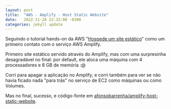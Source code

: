 ```yaml
---
layout: post
title:  "AWS - Amplify - Host Static Website"
date:   2022-11-28 22:32:00 -0300
categories: jekyll update
---
```

Seguindo o tutorial hands-on da AWS "[Hospede um site estático](https://aws.amazon.com/getting-started/projects/host-static-website?trk=gs_card)" como um primeiro contato com o serviço AWS Amplify.

Primeiro site estático servido através do Amplify, mas com uma surpresinha desagradável no final: por default, ele aloca uma máquina com 4 processadores e 8 GB de memória :@

Corri para apagar a aplicação no Amplify, e corri também para ver se não havia ficado nada "para trás" no serviço de EC2 como máquinas ou como Volumes.

Mas no final, sucesso, e código-fonte em [afonsobarrenha/amplify-host-static-website](https://github.com/afonsobarrenha/amplify-host-static-website).